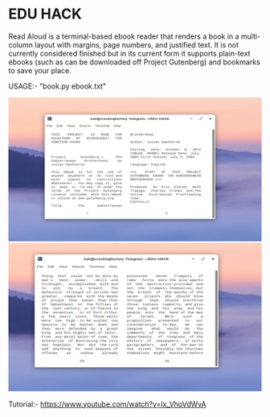 # EDU HACK

Read Aloud is a terminal-based ebook reader that renders a book in a multi-column layout with margins, page numbers, and justified text. It is not currently considered finished but in its current form it supports plain-text ebooks (such as can be downloaded off Project Gutenberg) and bookmarks to save your place.

USAGE:- "book.py ebook.txt"

![alt text](https://github.com/visheshk27/EDU-HACK/blob/main/1.PNG?raw=true)
![alt text](https://github.com/visheshk27/EDU-HACK/blob/main/3.PNG?raw=true)


Tutorial:- https://www.youtube.com/watch?v=lx_VhoVdWvA

